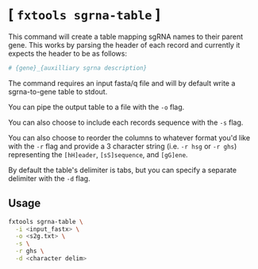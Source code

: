 # [ `fxtools sgrna-table` ]

This command will create a table mapping sgRNA names to their parent gene. 
This works by parsing the header of each record and currently it expects the header to be as follows:
```bash
# {gene}_{auxilliary sgrna description}
```

The command requires an input fasta/q file and will by default write a sgrna-to-gene table to stdout.

You can pipe the output table to a file with the `-o` flag.

You can also choose to include each records sequence with the `-s` flag. 

You can also choose to reorder the columns to whatever format you'd like with the `-r` flag
and provide a 3 character string (i.e. `-r hsg` or `-r ghs`) representing the `[hH]eader`, 
`[sS]sequence`, and `[gG]ene`.

By default the table's delimiter is tabs, but you can specify a separate delimiter with the `-d` flag.

## Usage

```bash
fxtools sgrna-table \
  -i <input_fastx> \
  -o <s2g.txt> \
  -s \
  -r ghs \
  -d <character delim>
```

